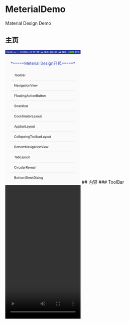 # MeterialDemo
Material Design Demo

## 主页
<img src="/gif/index.png" width="240px" height="426px"/>
## 内容
### ToolBar
<video src="/gif/ToolBar.mp4" width="240px" height="426px"/>
